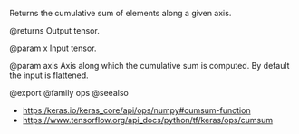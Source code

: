 Returns the cumulative sum of elements along a given axis.

@returns
    Output tensor.

@param x
Input tensor.

@param axis
Axis along which the cumulative sum is computed.
By default the input is flattened.

@export
@family ops
@seealso
+ <https:/keras.io/keras_core/api/ops/numpy#cumsum-function>
+ <https://www.tensorflow.org/api_docs/python/tf/keras/ops/cumsum>

